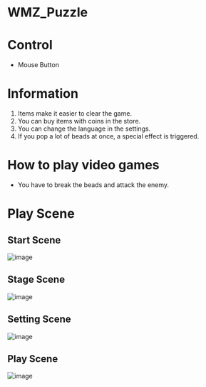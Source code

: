 # WMZ_Puzzle

# Control
- Mouse Button

# Information
1. Items make it easier to clear the game.
2. You can buy items with coins in the store.
3. You can change the language in the settings.
4. If you pop a lot of beads at once, a special effect is triggered.
   
# How to play video games
- You have to break the beads and attack the enemy.

# Play Scene
   ## Start Scene
  ![image](https://github.com/reasonmin/wmg_puzzle/assets/124150775/55bb506a-e3ff-48b8-a70e-3911afdb0e4a)

   ## Stage Scene
   ![image](https://github.com/reasonmin/wmg_puzzle/assets/124150775/fa6b127b-249b-4696-8143-3815f1f591ea)

   ## Setting Scene
   ![image](https://github.com/reasonmin/wmg_puzzle/assets/124150775/f4807c7b-f5e1-4ca8-b83d-50f7d9154ead)

  ## Play Scene
  ![image](https://github.com/reasonmin/wmg_puzzle/assets/124150775/56847bd7-773f-4433-9b2e-cf6440fa96c5)
